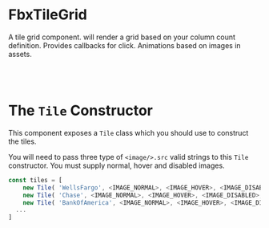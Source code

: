 # FbxTileGrid
A tile grid component. 
will render a grid based on your column count definition.
Provides callbacks for click.
Animations based on images in assets.

<br>
<br>

# The `Tile` Constructor
This component exposes a `Tile` class which you should use to construct the tiles.

You will need to pass three type of  `<image/>.src` valid strings to this `Tile` constructor. You must supply normal, hover and disabled images. 
```js
const tiles = [
    new Tile( 'WellsFargo', <IMAGE_NORMAL>, <IMAGE_HOVER>, <IMAGE_DISABLED>, <HOVER_COLOR>, <IS_ENABELD>, <IS_CONNECTED>, <METADATA>),
    new Tile( 'Chase', <IMAGE_NORMAL>, <IMAGE_HOVER>, <IMAGE_DISABLED>, <HOVER_COLOR>, <IS_ENABELD>, <IS_CONNECTED>, <METADATA>),
    new Tile( 'BankOfAmerica', <IMAGE_NORMAL>, <IMAGE_HOVER>, <IMAGE_DISABLED>, <HOVER_COLOR>, <IS_ENABELD>, <IS_CONNECTED>, <METADATA>),
  ...
]
```
